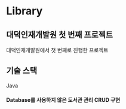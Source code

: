 # Library
## 대덕인재개발원 첫 번째 프로젝트
대덕인재개발원에서 첫 번째로 진행한 프로젝트
## 기술 스택
Java
#### Database를 사용하지 않은 도서관 관리 CRUD 구현
